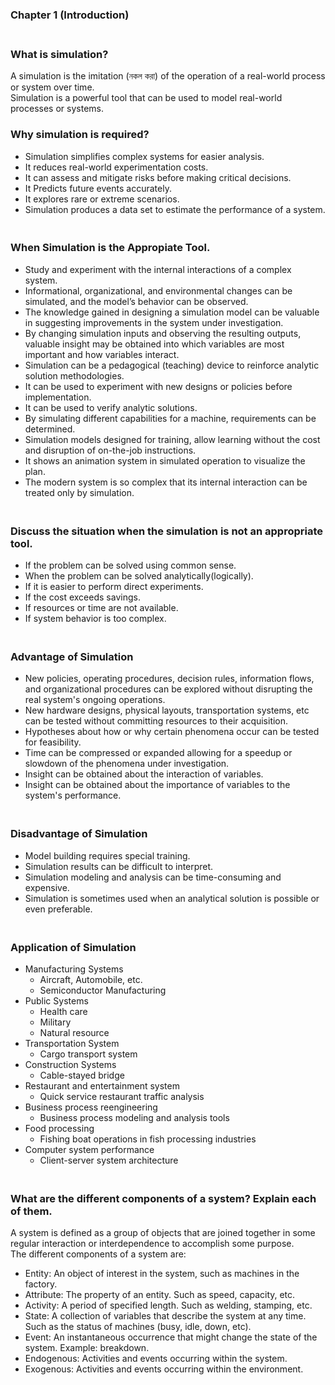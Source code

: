 ### Chapter 1 (Introduction)

### **<br/>What is simulation?**

A simulation is the imitation (নকল করা) of the operation of a real-world process or system over time.<br/>Simulation is a powerful tool that can be used to model real-world processes or systems.<br/>

### **<be/>Why simulation is required?**
  - Simulation simplifies complex systems for easier analysis.
  - It reduces real-world experimentation costs.
  - It can assess and mitigate risks before making critical decisions.
  - It Predicts future events accurately.
  - It explores rare or extreme scenarios.
  - Simulation produces a data set to estimate the performance of a system.


### **<br/>When Simulation is the Appropiate Tool.**
  - Study and experiment with the internal interactions of a complex system.
  - Informational, organizational, and environmental changes can be simulated, and the model’s behavior can be observed.
  - The knowledge gained in designing a simulation model can be valuable in suggesting improvements in the system under investigation.
  - By changing simulation inputs and observing the resulting outputs, valuable insight may be obtained into which variables are most important and how variables interact.
  - Simulation can be a pedagogical (teaching) device to reinforce analytic solution methodologies.
  - It can be used to experiment with new designs or policies before implementation.
  - It can be used to verify analytic solutions.
  - By simulating different capabilities for a machine, requirements can be determined.
  - Simulation models designed for training, allow learning without the cost and disruption of on-the-job instructions.
  - It shows an animation system in simulated operation to visualize the plan.
  - The modern system is so complex that its internal interaction can be treated only by simulation.


### **<br/>Discuss the situation when the simulation is not an appropriate tool.**
  - If the problem can be solved using common sense.
  - When the problem can be solved analytically(logically).
  - If it is easier to perform direct experiments.
  - If the cost exceeds savings.
  - If resources or time are not available.
  - If system behavior is too complex.


### **<br/>Advantage of Simulation**
  - New policies, operating procedures, decision rules, information flows, and organizational procedures can be explored without disrupting the real system's ongoing operations.
  - New hardware designs, physical layouts, transportation systems, etc can be tested without committing resources to their acquisition.
  - Hypotheses about how or why certain phenomena occur can be tested for feasibility.
  - Time can be compressed or expanded allowing for a speedup or slowdown of the phenomena under investigation.
  -  Insight can be obtained about the interaction of variables.
  -  Insight can be obtained about the importance of variables to the system's performance.


### **<br/>Disadvantage of Simulation**
  - Model building requires special training.
  - Simulation results can be difficult to interpret.
  - Simulation modeling and analysis can be time-consuming and expensive.
  - Simulation is sometimes used when an analytical solution is possible or even preferable.
  
### **<br/>Application of Simulation**
  - Manufacturing Systems
      - Aircraft, Automobile, etc.
      - Semiconductor Manufacturing   
  - Public Systems
      - Health care
      - Military
      - Natural resource   
  - Transportation System
      - Cargo transport system   
  - Construction Systems
      - Cable-stayed bridge   
  - Restaurant and entertainment  system
      - Quick service restaurant traffic analysis   
  - Business process reengineering
      - Business process modeling and analysis tools   
  - Food processing
      - Fishing boat operations in fish processing industries   
  - Computer system performance
      - Client-server system architecture
   

  ### **<br/>What are the different components of a system? Explain each of them.**
  A system is defined as a group of objects that are joined together in some regular interaction or interdependence to accomplish some purpose.<br/>
The different components of a system are:<br/>
  - Entity: An object of interest in the system, such as machines in the factory.
  - Attribute: The property of an entity. Such as speed, capacity, etc.
  - Activity: A period of specified length. Such as welding, stamping, etc.
  - State: A collection of variables that describe the system at any time. Such as the status of machines (busy, idle, down, etc).
  - Event: An instantaneous occurrence that might change the state of the system. Example: breakdown.
  - Endogenous: Activities and events occurring within the system.
  - Exogenous:  Activities and events occurring within the environment.

    

  
